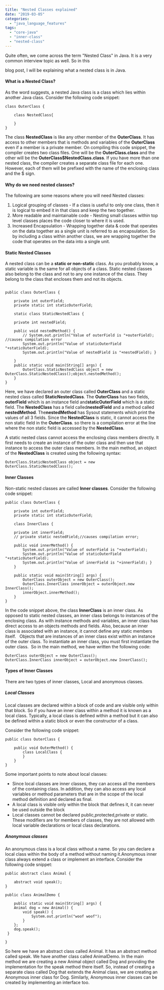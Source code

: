 ```yaml
---
title: "Nested Classes explained"
date: "2019-03-05"
categories: 
  - "java_language_features"
tags: 
  - "core-java"
  - "inner-class"
  - "nested-class"
---
```


Quite often, we come across the term "Nested Class" in Java. It is a very common interview topic as well. So in this

blog post, I will be explaining what a nested class is in Java.

#### What is a Nested Class?

As the word suggests, a nested Java class is a class which lies within another Java class. Consider the following code snippet:

````
class OuterClass {

    class NestedClass{

    }
}
````

The class **NestedClass** is like any other member of the **OuterClass**. It has access to other members that is methods and variables of the **OuterClass** even if a member is a private member. On compiling this code snippet, the compiler creates two class files. One will be the **OuterClass.class** and the other will be the **OuterClass$NestedClass.class**. If you have more than one nested class, the compiler creates a separate class file for each one. However, each of them will be prefixed with the name of the enclosing class and the $ sign.

#### Why do we need nested classes?

The following are some reasons where you will need Nested classes:

1. Logical grouping of classes - If a class is useful to only one class, then it is logical to embed it in that class and keep the two together.
2. More readable and maintainable code - Nesting small classes within top level classes places the code closer to where it is used.
3. Increased Encapsulation - Wrapping together data & code that operates on the data together as a single unit is referred to as encapsulation. So by including a class within another class, we are wrapping together the code that operates on the data into a single unit.

#### Static Nested Classes

A nested class can be a **static or non-static** class. As you probably know, a static variable is the same for all objects of a class. Static nested classes also belong to the class and not to any one instance of the class. They belong to the class that encloses them and not its objects.

````

public class OuterClass {

    private int outerField; 
    private static int staticOuterField;

    static class StaticNestedClass {

    private int nestedField;

    public void nestedMethod() { 
        // System.out.println("Value of outerField is "+outerField); //causes compilation error 
        System.out.println("Value of staticOuterField "+staticOuterField); 
        System.out.println("Value of nestedField is "+nestedField); }

    } 
    public static void main(String[] args) { 
        OuterClass.StaticNestedClass object = new OuterClass.StaticNestedClass();object.nestedMethod();
    }
}
````

Here, we have declared an outer class called **OuterClass** and a static nested class called **StaticNestedClass**. The **OuterClass** has two fields, **outerField** which is an instance field and**staticOuterField** which is a static field. The **NestedClass** has a field called**nestedField** and a method called **nestedMethod**. The**nestedMethod** has Sysout statements which print the values of all 3 fields. Since the **NestedClass** is static, it cannot access the non static field in the **OuterClass**. so there is a compilation error at the line where the non static field is accessed by the **NestedClass**.

A static nested class cannot access the enclosing class members directly. It first needs to create an instance of the outer class and then use that instance to access the outer class members. In the main method, an object of the **NestedClass** is created using the following syntax:

````
OuterClass.StaticNestedClass object = new OuterClass.StaticNestedClass();
````

#### Inner Classes

Non-static nested classes are called **Inner classes**. Consider the following code snippet:

````
public class OuterClass {

    private int outerField; 
    private static int staticOuterField;

    class InnerClass {

    private int innerField; 
    // private static nestedField;//causes compilation error;

    public void innerMethod() { 
        System.out.println("Value of outerField is "+outerField); 
        System.out.println("Value of staticOuterField "+staticOuterField); 
        System.out.println("Value of innerField is "+innerField); }
    }

    public static void main(String[] args) { 
        OuterClass outerObject = new OuterClass(); 
        OuterClass.InnerClass innerObject = outerObject.new InnerClass(); 
        innerObject.innerMethod();
    }
} 
````

In the code snippet above, the class **InnerClass** is an inner class. As opposed to static nested classes, an inner class belongs to instances of the enclosing class. As with instance methods and variables, an inner class has direct access to an objects methods and fields. Also, because an inner class is associated with an instance, it cannot define any static members itself.   Objects that are instances of an inner class exist within an instance of the outer class. To instantiate an inner class, you must first instantiate the outer class.  So in the main method, we have written the following code:

````
OuterClass outerObject = new OuterClass(); 
OuterClass.InnerClass innerObject = outerObject.new InnerClass();
````

#### Types of Inner Classes

There are two types of inner classes, Local and anonymous classes.

##### Local Classes

Local classes are declared within a block of code and are visible only within that block. So if you have an inner class within a method it is known as a local class. Typically, a local class is defined within a method but it can also be defined within a static block or even the constructor of a class.

Consider the following code snippet:

````
public class OuterClass {

    public void OuterMethod() {
        class LocalClass {
        }
    }
}
````

Some important points to note about local classes:

- Since local classes are inner classes, they can access all the members of the containing class. In addition, they can also access any local variables or method parameters that are in the scope of the local method definition and declared as final.
- A local class is visible only within the block that defines it, it can never be used outside the block
- Local classes cannot be declared public,protected,private or static. These modifiers are for members of classes, they are not allowed with local variable declarations or local class declarations.

##### Anonymous classes

An anonymous class is a local class without a name. So you can declare a local class within the body of a method without naming it.Anonymous inner class always extend a class or implement an interface. Consider the following code snippet:

````
public abstract class Animal {

    abstract void speak();
}

public class AnimalDemo {

    public static void main(String[] args) { 
    Animal dog = new Animal() { 
        void speak() { 
            System.out.println("woof woof"); 
        } 
    }; 
    dog.speak(); 
 }

}

````

So here we have an abstract class called Animal. It has an abstract method called speak. We have another class called AnimalDemo. In the main method we are creating a new Animal object called Dog and providing the implementation for the speak method there itself. So, instead of creating a separate class called Dog that extends the Animal class, we are creating an Anonymous inner class for Dog. Similarly, Anonymous inner classes can be created by implementing an interface too.
